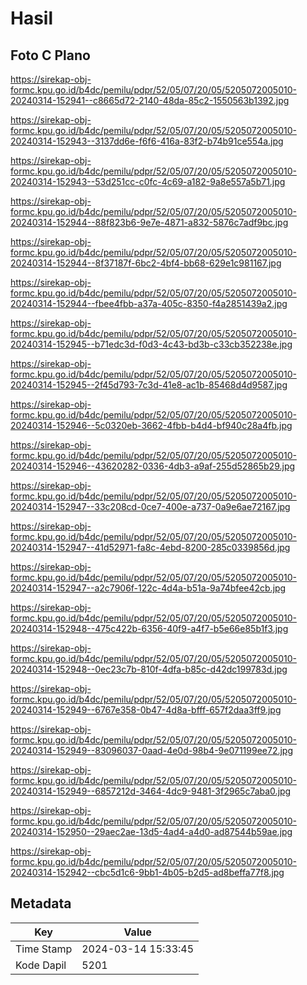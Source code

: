 # Hasil

## Foto C Plano

https://sirekap-obj-formc.kpu.go.id/b4dc/pemilu/pdpr/52/05/07/20/05/5205072005010-20240314-152941--c8665d72-2140-48da-85c2-1550563b1392.jpg

https://sirekap-obj-formc.kpu.go.id/b4dc/pemilu/pdpr/52/05/07/20/05/5205072005010-20240314-152943--3137dd6e-f6f6-416a-83f2-b74b91ce554a.jpg

https://sirekap-obj-formc.kpu.go.id/b4dc/pemilu/pdpr/52/05/07/20/05/5205072005010-20240314-152943--53d251cc-c0fc-4c69-a182-9a8e557a5b71.jpg

https://sirekap-obj-formc.kpu.go.id/b4dc/pemilu/pdpr/52/05/07/20/05/5205072005010-20240314-152944--88f823b6-9e7e-4871-a832-5876c7adf9bc.jpg

https://sirekap-obj-formc.kpu.go.id/b4dc/pemilu/pdpr/52/05/07/20/05/5205072005010-20240314-152944--8f37187f-6bc2-4bf4-bb68-629e1c981167.jpg

https://sirekap-obj-formc.kpu.go.id/b4dc/pemilu/pdpr/52/05/07/20/05/5205072005010-20240314-152944--fbee4fbb-a37a-405c-8350-f4a2851439a2.jpg

https://sirekap-obj-formc.kpu.go.id/b4dc/pemilu/pdpr/52/05/07/20/05/5205072005010-20240314-152945--b71edc3d-f0d3-4c43-bd3b-c33cb352238e.jpg

https://sirekap-obj-formc.kpu.go.id/b4dc/pemilu/pdpr/52/05/07/20/05/5205072005010-20240314-152945--2f45d793-7c3d-41e8-ac1b-85468d4d9587.jpg

https://sirekap-obj-formc.kpu.go.id/b4dc/pemilu/pdpr/52/05/07/20/05/5205072005010-20240314-152946--5c0320eb-3662-4fbb-b4d4-bf940c28a4fb.jpg

https://sirekap-obj-formc.kpu.go.id/b4dc/pemilu/pdpr/52/05/07/20/05/5205072005010-20240314-152946--43620282-0336-4db3-a9af-255d52865b29.jpg

https://sirekap-obj-formc.kpu.go.id/b4dc/pemilu/pdpr/52/05/07/20/05/5205072005010-20240314-152947--33c208cd-0ce7-400e-a737-0a9e6ae72167.jpg

https://sirekap-obj-formc.kpu.go.id/b4dc/pemilu/pdpr/52/05/07/20/05/5205072005010-20240314-152947--41d52971-fa8c-4ebd-8200-285c0339856d.jpg

https://sirekap-obj-formc.kpu.go.id/b4dc/pemilu/pdpr/52/05/07/20/05/5205072005010-20240314-152947--a2c7906f-122c-4d4a-b51a-9a74bfee42cb.jpg

https://sirekap-obj-formc.kpu.go.id/b4dc/pemilu/pdpr/52/05/07/20/05/5205072005010-20240314-152948--475c422b-6356-40f9-a4f7-b5e66e85b1f3.jpg

https://sirekap-obj-formc.kpu.go.id/b4dc/pemilu/pdpr/52/05/07/20/05/5205072005010-20240314-152948--0ec23c7b-810f-4dfa-b85c-d42dc199783d.jpg

https://sirekap-obj-formc.kpu.go.id/b4dc/pemilu/pdpr/52/05/07/20/05/5205072005010-20240314-152949--6767e358-0b47-4d8a-bfff-657f2daa3ff9.jpg

https://sirekap-obj-formc.kpu.go.id/b4dc/pemilu/pdpr/52/05/07/20/05/5205072005010-20240314-152949--83096037-0aad-4e0d-98b4-9e071199ee72.jpg

https://sirekap-obj-formc.kpu.go.id/b4dc/pemilu/pdpr/52/05/07/20/05/5205072005010-20240314-152949--6857212d-3464-4dc9-9481-3f2965c7aba0.jpg

https://sirekap-obj-formc.kpu.go.id/b4dc/pemilu/pdpr/52/05/07/20/05/5205072005010-20240314-152950--29aec2ae-13d5-4ad4-a4d0-ad87544b59ae.jpg

https://sirekap-obj-formc.kpu.go.id/b4dc/pemilu/pdpr/52/05/07/20/05/5205072005010-20240314-152942--cbc5d1c6-9bb1-4b05-b2d5-ad8beffa77f8.jpg


## Metadata

| Key        | Value               |
| ---------- | ------------------- |
| Time Stamp | 2024-03-14 15:33:45 |
| Kode Dapil | 5201                |



